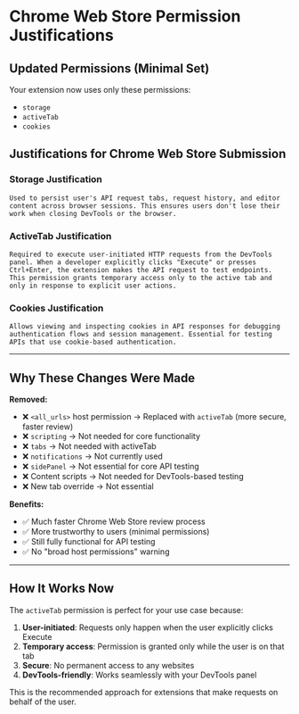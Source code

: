 # Chrome Web Store Permission Justifications

## Updated Permissions (Minimal Set)

Your extension now uses only these permissions:
- `storage`
- `activeTab`
- `cookies`

## Justifications for Chrome Web Store Submission

### **Storage Justification**
```
Used to persist user's API request tabs, request history, and editor content across browser sessions. This ensures users don't lose their work when closing DevTools or the browser.
```

### **ActiveTab Justification**
```
Required to execute user-initiated HTTP requests from the DevTools panel. When a developer explicitly clicks "Execute" or presses Ctrl+Enter, the extension makes the API request to test endpoints. This permission grants temporary access only to the active tab and only in response to explicit user actions.
```

### **Cookies Justification**
```
Allows viewing and inspecting cookies in API responses for debugging authentication flows and session management. Essential for testing APIs that use cookie-based authentication.
```

---

## Why These Changes Were Made

**Removed:**
- ❌ `<all_urls>` host permission → Replaced with `activeTab` (more secure, faster review)
- ❌ `scripting` → Not needed for core functionality
- ❌ `tabs` → Not needed with activeTab
- ❌ `notifications` → Not currently used
- ❌ `sidePanel` → Not essential for core API testing
- ❌ Content scripts → Not needed for DevTools-based testing
- ❌ New tab override → Not essential

**Benefits:**
- ✅ Much faster Chrome Web Store review process
- ✅ More trustworthy to users (minimal permissions)
- ✅ Still fully functional for API testing
- ✅ No "broad host permissions" warning

---

## How It Works Now

The `activeTab` permission is perfect for your use case because:

1. **User-initiated**: Requests only happen when the user explicitly clicks Execute
2. **Temporary access**: Permission is granted only while the user is on that tab
3. **Secure**: No permanent access to any websites
4. **DevTools-friendly**: Works seamlessly with your DevTools panel

This is the recommended approach for extensions that make requests on behalf of the user.
